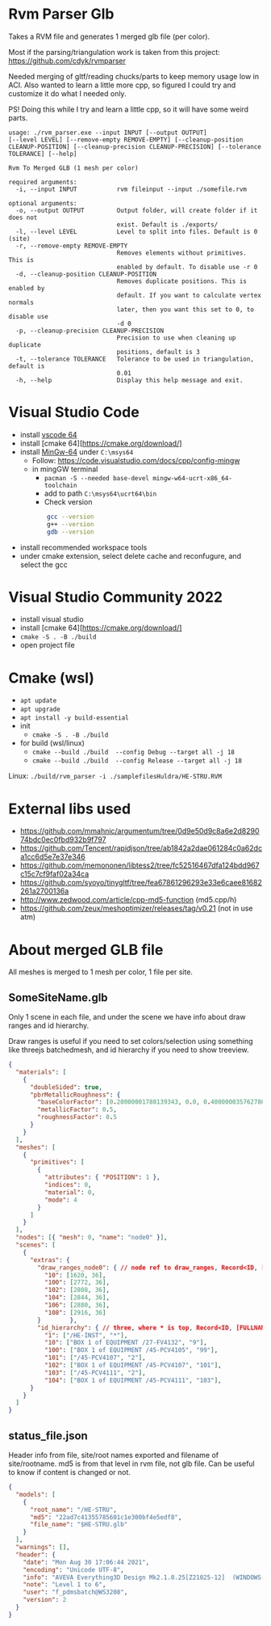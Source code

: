 # Rvm Parser Glb

Takes a RVM file and generates 1 merged glb file (per color).

Most if the parsing/triangulation work is taken from this project: https://github.com/cdyk/rvmparser

Needed merging of gltf/reading chucks/parts to keep memory usage low in ACI. Also wanted to learn a little more cpp, so figured  I could try and customize it do what I needed only.

PS! Doing this while I try and learn a little cpp, so it will have some weird parts.

```cli
usage: ./rvm_parser.exe --input INPUT [--output OUTPUT]
[--level LEVEL] [--remove-empty REMOVE-EMPTY] [--cleanup-position
CLEANUP-POSITION] [--cleanup-precision CLEANUP-PRECISION] [--tolerance
TOLERANCE] [--help]

Rvm To Merged GLB (1 mesh per color)

required arguments:
  -i, --input INPUT           rvm fileinput --input ./somefile.rvm

optional arguments:
  -o, --output OUTPUT         Output folder, will create folder if it does not
                              exist. Default is ./exports/
  -l, --level LEVEL           Level to split into files. Default is 0 (site)
  -r, --remove-empty REMOVE-EMPTY
                              Removes elements without primitives. This is
                              enabled by default. To disable use -r 0
  -d, --cleanup-position CLEANUP-POSITION
                              Removes duplicate positions. This is enabled by
                              default. If you want to calculate vertex normals
                              later, then you want this set to 0, to disable use
                              -d 0
  -p, --cleanup-precision CLEANUP-PRECISION
                              Precision to use when cleaning up duplicate
                              positions, default is 3
  -t, --tolerance TOLERANCE   Tolerance to be used in triangulation, default is
                              0.01
  -h, --help                  Display this help message and exit.

```



# Visual Studio Code
* install [vscode 64](https://code.visualstudio.com/)
* install [cmake 64][https://cmake.org/download/]
* install [MinGw-64](https://www.msys2.org/) under `C:\msys64`
  * Follow: https://code.visualstudio.com/docs/cpp/config-mingw
  * in mingGW terminal
    * `pacman -S --needed base-devel mingw-w64-ucrt-x86_64-toolchain`
    * add to path `C:\msys64\ucrt64\bin`
    * Check version
    ```bash
        gcc --version
        g++ --version
        gdb --version
    ```
* install recommended workspace tools
* under cmake extension, select delete cache and reconfugure, and select the gcc

# Visual Studio Community 2022
* install visual studio
* install [cmake 64][https://cmake.org/download/]
* `cmake -S . -B ./build`
* open project file


# Cmake (wsl)
* `apt update`
* `apt upgrade`
* `apt install -y build-essential`
* init
  * `cmake -S . -B ./build`
* for build (wsl/linux)
  * `cmake --build ./build  --config Debug --target all -j 18`
  * `cmake --build ./build  --config Release --target all -j 18`

Linux:
`./build/rvm_parser -i ./samplefilesHuldra/HE-STRU.RVM`

# External libs used
* https://github.com/mmahnic/argumentum/tree/0d9e50d9c8a6e2d829074bdc0ec0fbd932b9f797
* https://github.com/Tencent/rapidjson/tree/ab1842a2dae061284c0a62dca1cc6d5e7e37e346
* https://github.com/memononen/libtess2/tree/fc52516467dfa124bdd967c15c7cf9faf02a34ca
* https://github.com/syoyo/tinygltf/tree/fea67861296293e33e6caee81682261a2700136a
* http://www.zedwood.com/article/cpp-md5-function (md5.cpp/h)
* https://github.com/zeux/meshoptimizer/releases/tag/v0.21 (not in use atm)


# About merged GLB file

All meshes is merged to 1 mesh per color, 1 file per site.


## SomeSiteName.glb

Only 1 scene in each file, and under the scene we have info about draw ranges and id hierarchy.

Draw ranges is useful if you need to set colors/selection using something like threejs batchedmesh, and id hierarchy if you need to show treeview.

```json
{
  "materials": [
    {
      "doubleSided": true,
      "pbrMetallicRoughness": {
        "baseColorFactor": [0.20000001788139343, 0.0, 0.40000003576278687, 1.0],
        "metallicFactor": 0.5,
        "roughnessFactor": 0.5
      }
    }
  ],
  "meshes": [
    {
      "primitives": [
        {
          "attributes": { "POSITION": 1 },
          "indices": 0,
          "material": 0,
          "mode": 4
        }
      ]
    }
  ],
  "nodes": [{ "mesh": 0, "name": "node0" }],
  "scenes": [
    {
      "extras": {
        "draw_ranges_node0": { // node ref to draw_ranges, Record<ID, [START, COUNT]>
          "10": [1620, 36],
          "100": [2772, 36],
          "102": [2808, 36],
          "104": [2844, 36],
          "106": [2880, 36],
          "108": [2916, 36]
        }        },
        "id_hierarchy": { // three, where * is top, Record<ID, [FULLNAME_STRING, ID]>
          "1": ["/HE-INST", "*"],
          "10": ["BOX 1 of EQUIPMENT /27-FV4132", "9"],
          "100": ["BOX 1 of EQUIPMENT /45-PCV4105", "99"],
          "101": ["/45-PCV4107", "2"],
          "102": ["BOX 1 of EQUIPMENT /45-PCV4107", "101"],
          "103": ["/45-PCV4111", "2"],
          "104": ["BOX 1 of EQUIPMENT /45-PCV4111", "103"],
      }
    }
  ]
}

```


## status_file.json

Header info from file, site/root names exported and filename of site/rootname. md5 is from that level in rvm file, not glb file. Can be useful to know if content is changed or not.

```json
{
  "models": [
    {
      "root_name": "/HE-STRU",
      "md5": "22ad7c41355785601c1e300bf4e5edf8",
      "file_name": "$HE-STRU.glb"
    }
  ],
  "warnings": [],
  "header": {
    "date": "Mon Aug 30 17:06:44 2021",
    "encoding": "Unicode UTF-8",
    "info": "AVEVA Everything3D Design Mk2.1.0.25[Z21025-12]  (WINDOWS-NT 6.3)  (25 Feb 2020 : 17:59)",
    "note": "Level 1 to 6",
    "user": "f_pdmsbatch@WS3208",
    "version": 2
  }
}

```